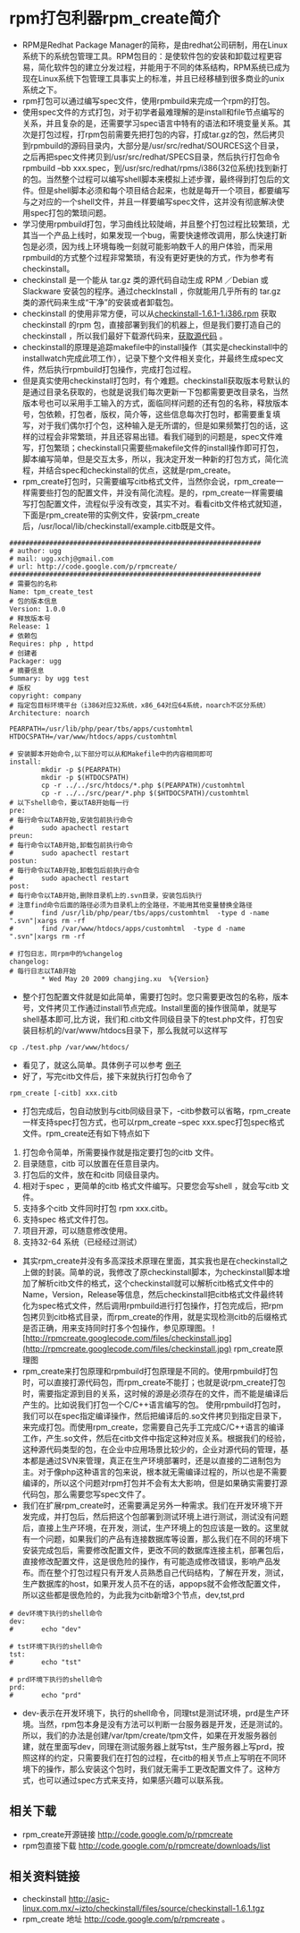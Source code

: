 # rpm打包利器rpm\_create简介 #
  * RPM是Redhat Package Manager的简称，是由redhat公司研制，用在Linux系统下的系统包管理工具。RPM包目的：是使软件包的安装和卸载过程更容易，简化软件包的建立分发过程，并能用于不同的体系结构，RPM系统已成为现在Linux系统下包管理工具事实上的标准，并且已经移植到很多商业的unix系统之下。
  * rpm打包可以通过编写spec文件，使用rpmbuild来完成一个rpm的打包。
  * 使用spec文件的方式打包，对于初学者最难理解的是install和file节点编写的关系，并且复杂的是，还需要学习spec语言中特有的语法和环境变量关系。其次是打包过程，打rpm包前需要先把打包的内容，打成tar.gz的包，然后拷贝到rpmbuild的源码目录内，大部分是/usr/src/redhat/SOURCES这个目录，之后再把spec文件拷贝到/usr/src/redhat/SPECS目录，然后执行打包命令rpmbuild –bb xxx.spec，到/usr/src/redhat/rpms/i386(32位系统)找到新打的包。当然整个过程可以编写shell脚本来模拟上述步骤，最终得到打包后的文件。但是shell脚本必须和每个项目结合起来，也就是每开一个项目，都要编写与之对应的一个shell文件，并且一样要编写spec文件，这并没有彻底解决使用spec打包的繁琐问题。
  * 学习使用rpmbuild打包，学习曲线比较陡峭，并且整个打包过程比较繁琐，尤其当一个产品上线时，如果发现一个bug，需要快速修改调用，那么快速打新包是必须，因为线上环境每晚一刻就可能影响数千人的用户体验，而采用rpmbuild的方式整个过程非常繁琐，有没有更好更快的方式，作为参考有checkinstall。
  * checkinstall 是一个能从 tar.gz 类的源代码自动生成 RPM ／Debian 或Slackware 安装包的程序。通过checkInstall ，你就能用几乎所有的 tar.gz 类的源代码来生成“干净”的安装或者卸载包。
  * checkinstall 的使用非常方便，可以从[checkinstall-1.6.1-1.i386.rpm](http://asic-linux.com.mx/~izto/checkinstall/files/rpm/checkinstall-1.6.1-1.i386.rpm) 获取checkinstall 的rpm 包，直接部署到我们的机器上，但是我们要打造自己的checkinstall ，所以我们最好下载源代码来，[获取源代码](http://asic-linux.com.mx/~izto/checkinstall/files/source/checkinstall-1.6.1.tgz) 。
  * checkinstall的原理是追踪makefile中的install操作（其实是checkinstall中的installwatch完成此项工作），记录下整个文件相关变化，并最终生成spec文件，然后执行rpmbuild打包操作，完成打包过程。
  * 但是真实使用checkinstall打包时，有个难题。checkinstall获取版本号默认的是通过目录名获取的，也就是说我们每次更新一下包都需要更改目录名，当然版本号也可以采用手工输入的方式，面临同样问题的还有包的名称，释放版本号，包依赖，打包者，版权，简介等，这些信息每次打包时，都需要重复填写，对于我们偶尔打个包，这种输入是无所谓的，但是如果频繁打包的话，这样的过程会非常繁琐，并且还容易出错。看我们碰到的问题是，spec文件难写，打包繁琐；checkinstall只需要些makefile文件的install操作即可打包，脚本编写简单，但是交互太多，所以，我决定开发一种新的打包方式，简化流程，并结合spec和checkinstall的优点，这就是rpm\_create。
  * rpm\_create打包时，只需要编写citb格式文件，当然你会说，rpm\_create一样需要些打包的配置文件，并没有简化流程。是的，rpm\_create一样需要编写打包配置文件，流程似乎没有改变，其实不对。看看citb文件格式就知道，下面是rpm\_create带的实例文件，安装rpm\_create后，/usr/local/lib/checkinstall/example.citb既是文件。
```
###############################################################
# author: ugg
# mail: ugg.xchj@gmail.com
# url: http://code.google.com/p/rpmcreate/
###############################################################
# 需要包的名称
Name: tpm_create_test
# 包的版本信息
Version: 1.0.0
# 释放版本号
Release: 1
# 依赖包
Requires: php , httpd
# 创建者
Packager: ugg
# 摘要信息
Summary: by ugg test
# 版权
copyright: company
# 指定包目标环境平台（i386对应32系统，x86_64对应64系统，noarch不区分系统）
Architecture: noarch
 
PEARPATH=/usr/lib/php/pear/tbs/apps/customhtml
HTDOCSPATH=/var/www/htdocs/apps/customhtml

# 安装脚本开始命令,以下部分可以从和Makefile中的内容相同即可
install:
        mkdir -p $(PEARPATH)
        mkdir -p $(HTDOCSPATH)
        cp -r ../../src/htdocs/*.php $(PEARPATH)/customhtml
        cp -r ../../src/pear/*.php $($HTDOCSPATH)/customhtml
# 以下shell命令，要以TAB开始每一行
pre:
# 每行命令以TAB开始,安装包前执行命令
#       sudo apachectl restart
preun:
# 每行命令以TAB开始,卸载包前执行命令
#       sudo apachectl restart
postun:
# 每行命令以TAB开始,卸载包后前执行命令
#       sudo apachectl restart
post:
# 每行命令以TAB开始,删除目录机上的.svn目录，安装包后执行
# 注意find命令后面的路径必须为目录机上的全路径，不能用其他变量替换全路径
#       find /usr/lib/php/pear/tbs/apps/customhtml  -type d -name ".svn"|xargs rm -rf   
#       find /var/www/htdocs/apps/customhtml  -type d -name ".svn"|xargs rm -rf 
 
# 打包日志，同rpm中的%changelog
changelog:
# 每行日志以TAB开始
        * Wed May 20 2009 changjing.xu  %{Version}
```

  * 整个打包配置文件就是如此简单，需要打包时。您只需要更改包的名称，版本号，文件拷贝工作通过install节点完成。Install里面的操作很简单，就是写shell基本即可,比方说，我们和.citb文件同级目录下的test.php文件，打包安装目标机的/var/www/htdocs目录下，那么我就可以这样写
```
cp ./test.php /var/www/htdocs/
```
  * 看见了，就这么简单。具体例子可以参考 [例子](http://asic-linux.com.mx/~izto/checkinstall/files/source/checkinstall-1.6.1.tgz)
  * 好了，写完citb文件后，接下来就执行打包命令了
```
rpm_create [-citb] xxx.citb
```
  * 打包完成后，包自动放到与citb同级目录下，-citb参数可以省略，rpm\_create一样支持spec打包方式，也可以rpm\_create –spec xxx.spec打包spec格式文件。rpm\_create还有如下特点如下
  1. 打包命令简单，所需要操作就是指定要打包的citb 文件。
  1. 目录随意，citb 可以放置在任意目录内。
  1. 打包后的文件，放在和citb 同级目录内。
  1. 相对于spec ，更简单的citb 格式文件编写。只要您会写shell ，就会写citb 文件。
  1. 支持多个citb 文件同时打包 rpm xxx.citb。
  1. 支持spec 格式文件打包。
  1. 项目开源，可以随意修改使用。
  1. 支持32-64 系统（已经经过测试）

  * 其实rpm\_create并没有多高深技术原理在里面，其实我也是在checkinstall之上做的封装。简单的说，我修改了原checkinstall脚本，为checkinstall脚本增加了解析citb文件的格式，这个checkinstall就可以解析citb格式文件中的Name，Version，Release等信息，然后checkinstall把citb格式文件最终转化为spec格式文件，然后调用rpmbuild进行打包操作，打包完成后，把rpm包拷贝到citb格式目录，而rpm\_create的作用，就是实现检测citb的后缀格式是否正确，用来支持同时打多个包操作，参见原理图。
![http://rpmcreate.googlecode.com/files/checkinstall.jpg](http://rpmcreate.googlecode.com/files/checkinstall.jpg)
rpm\_create原理图
  * rpm\_create来打包原理和rpmbuild打包原理是不同的。使用rpmbuild打包时，可以直接打源代码包，而rpm\_create不能打；也就是说rpm\_create打包时，需要指定源到目的关系，这时候的源是必须存在的文件，而不能是编译后产生的。比如说我们打包一个C/C++语言编写的包。
使用rpmbuild打包时，我们可以在spec指定编译操作，然后把编译后的.so文件拷贝到指定目录下，来完成打包。而使用rpm\_create，您需要自己先手工完成C/C++语言的编译工作，产生.so文件，然后在citb文件中指定这种对应关系。根据我们的经验，这种源代码类型的包，在企业中应用场景比较少的，企业对源代码的管理，基本都是通过SVN来管理，真正在生产环境部署时，还是以直接的二进制包为主。对于像php这种语言的包来说，根本就无需编译过程的，所以也是不需要编译的，所以这个问题对rpm打包并不会有太大影响，但是如果确实需要打源代码包，那么需要您写spec文件了。
  * 我们在扩展rpm\_create时，还需要满足另外一种需求。我们在开发环境下开发完成，并打包后，然后把这个包部署到测试环境上进行测试，测试没有问题后，直接上生产环境，在开发，测试，生产环境上的包应该是一致的。这里就有一个问题，如果我们的产品有连接数据库等设置，那么我们在不同的环境下安装完成包后，需要修改配置文件，更改不同的数据库连接主机，部署包后，直接修改配置文件，这是很危险的操作，有可能造成修改错误，影响产品发布。而在整个打包过程只有开发人员熟悉自己代码结构，了解在开发，测试，生产数据库的host，如果开发人员不在的话，appops就不会修改配置文件，所以这些都是很危险的，为此我为citb新增3个节点，dev,tst,prd
```
# dev环境下执行的shell命令
dev:
#       echo "dev"
 
# tst环境下执行的shell命令
tst:
#       echo "tst"
 
# prd环境下执行的shell命令
prd:
#       echo "prd"
```
  * dev-表示在开发环境下，执行的shell命令，同理tst是测试环境，prd是生产环境。当然，rpm包本身是没有方法可以判断一台服务器是开发，还是测试的。所以，我们的办法是创建/var/tpm/create/tpm文件，如果在开发服务器创建，就在里面写dev，同理在测试服务器上就写tst，生产服务器上写prd，按照这样的约定，只需要我们在打包的过程，在citb的相关节点上写明在不同环境下的操作，那么安装这个包时，我们就无需手工更改配置文件了。这种方式，也可以通过spec方式来支持，如果感兴趣可以联系我。

## 相关下载 ##
  * rpm\_create开源链接 http://code.google.com/p/rpmcreate
  * rpm包直接下载 http://code.google.com/p/rpmcreate/downloads/list

## 相关资料链接 ##
  * checkinstall http://asic-linux.com.mx/~izto/checkinstall/files/source/checkinstall-1.6.1.tgz
  * rpm\_create 地址 http://code.google.com/p/rpmcreate 。